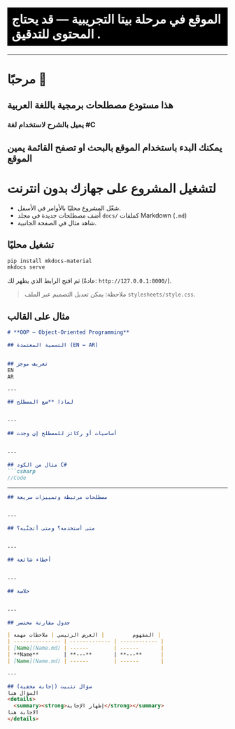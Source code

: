 # <div style="background-color: black; color: white; padding: 10px"> <span>الموقع في مرحلة <strong>بيتا</strong> التجريبية — قد يحتاج المحتوى للتدقيق .</span></div>
---

# مرحبًا 👋



## هذا مستودع مصطلحات برمجية باللغة العربية 

### يميل بالشرح لاستخدام لغة **#C** 

## يمكنك البدء باستخدام الموقع بالبحث او تصفح القائمة يمين الموقع






# لتشغيل المشروع على جهازك بدون انترنت
- شغّل المشروع محليًا بالأوامر في الأسفل.
- أضف مصطلحات جديدة في مجلد `docs/` كملفات Markdown (`.md`)
- شاهد مثال في الصفحة الجانبية.

## تشغيل محليًا

```bash
pip install mkdocs-material
mkdocs serve
```

ثم افتح الرابط الذي يظهر لك (عادةً: `http://127.0.0.1:8000/`).

> ملاحظة: يمكن تعديل التصميم عبر الملف `stylesheets/style.css`.

## مثال على القالب

```markdown
# **OOP — Object-Oriented Programming**

## التسمية المعتمدة (EN ↔ AR)


## تعريف موجز
EN
AR

---

## لماذا **ضع المصطلح


---

## أساسيات أو ركائز للمصطلح إن وجدت


---

## مثال من الكود C#
```csharp
//Code
```

---
```markdown
## مصطلحات مرتبطة وتمييزات سريعة


---

## متى أستخدمه؟ ومتى أتجنّبه؟


---

## أخطاء شائعة


---

## خلاصة


---

## جدول مقارنة مختصر

| المفهوم         | الغرض الرئيسي | ملاحظات مهمة |
| --------------- | ------------- | ------------ |
| [Name](Name.md) | ------        | ------       |
| **Name**        | **---**       | **---**      |
| [Name](Name.md) | ------        | ------       |

---

## سؤال تثبيت (إجابة مخفية)
السؤال هنا
<details>
  <summary><strong>إظهار الإجابة</strong></summary>
الاجابة هنا
</details>
```

